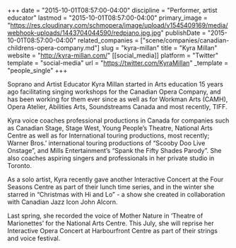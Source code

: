 +++
date = "2015-10-01T08:57:00-04:00"
discipline = "Performer, artist educator"
lastmod = "2015-10-01T08:57:00-04:00"
primary_image = "https://res.cloudinary.com/schmopera/image/upload/v1545409169/media/webhook-uploads/1443704044590/redpiano.jpg.jpg"
publishDate = "2015-10-01T08:57:00-04:00"
related_companies = ["scene/companies/canadian-childrens-opera-company.md"]
slug = "kyra-millan"
title = "Kyra Millan"
website = "http://kyra-millan.com/"
[[social_media]]
platform = "Twitter"
template = "social-media"
url = "https://twitter.com/KyraMillan"
_template = "people_single"
+++

Soprano and Artist Educator Kyra Millan started in Arts education 15 years ago facilitating singing workshops for the Canadian Opera Company, and has been working for them ever since as well as for  Workman Arts (CAMH), Opera Atelier, Abilities Arts, Soundstreams Canada and most recently, TIFF.

Kyra  voice coaches professional productions in Canada for companies such as Canadian Stage, Stage West, Young People’s Theatre, National Arts Centre as well as for International touring productions, most recently; Warner Bros.’ international touring productions of “Scooby Doo Live Onstage”, and Mills Entertainment’s  “Spank the Fifty Shades Parody”. She also coaches aspiring singers and professionals in her private studio in Toronto.

As a solo artist, Kyra recently gave another Interactive Concert at the Four Seasons Centre as part of their lunch time series, and in the winter she starred in “Christmas with Hi and Lo”  - a show she created in collaboration with Canadian Jazz Icon John Alcorn.

Last spring, she recorded the voice of Mother Nature in ‘Theatre of Marionettes’ for the National Arts Centre. This July, she will reprise her Interactive Opera Concert at Harbourfront Centre as part of their strings and voice festival.
